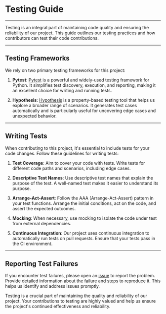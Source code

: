 # Testing Guide

---

Testing is an integral part of maintaining code quality and ensuring the reliability of our project. This guide outlines
our testing practices and how contributors can test their code contributions.

---

## Testing Frameworks

We rely on two primary testing frameworks for this project:

1. **Pytest**: [Pytest](https://docs.pytest.org/en/7.4.x/) is a powerful and widely-used testing framework for Python.
   It simplifies test discovery, execution, and reporting, making it an excellent choice for writing and running tests.

2. **Hypothesis**: [Hypothesis](https://hypothesis.works/) is a property-based testing tool that helps us explore a
   broader range of scenarios. It generates test cases automatically and is particularly useful for uncovering edge
   cases and unexpected behavior.

---

## Writing Tests

When contributing to this project, it's essential to include tests for your code changes. Follow these guidelines for
writing tests:

1. **Test Coverage**: Aim to cover your code with tests. Write tests for different code paths and scenarios, including
   edge cases.

2. **Descriptive Test Names**: Use descriptive test names that explain the purpose of the test. A well-named test makes
   it easier to understand its purpose.

3. **Arrange-Act-Assert**: Follow the AAA (Arrange-Act-Assert) pattern in your test functions. Arrange the initial
   conditions, act on the code, and assert the expected outcomes.

4. **Mocking**: When necessary, use mocking to isolate the code under test from external dependencies.

5. **Continuous Integration**: Our project uses continuous integration to automatically run tests on pull requests.
   Ensure that your tests pass in the CI environment.

---

## Reporting Test Failures

If you encounter test failures, please open an [issue](https://github.com/MrKekovich/transformer-builder/issues) to
report the problem. Provide detailed information about the failure and steps to reproduce it. This helps us identify and
address issues promptly.

Testing is a crucial part of maintaining the quality and reliability of our project. Your contributions to testing are
highly valued and help us ensure the project's continued effectiveness and reliability.
